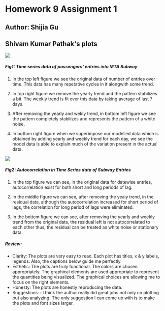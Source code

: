 # Homework 9 Assignment 1
## Author: Shijia Gu

## Shivam Kumar Pathak's plots
![](https://github.com/sg5718/PUI2018_skp454/blob/master/HW8_skp454/SubwayTimeSeries.png)

##### Fig1: Time series data of passengers' entries into MTA Subway

1. In the top left figure we see the original data of number of entries over time. This data has many repetative cycles in it alongwith some trend.

2. In top right figure we remove the yearly trend and the pattern stabilizes a bit. The weekly trend is fit over this data by taking average of last 7 days.

3. After removing the yearly and wekly trend, in bottom left figure we see the pattern completely stabilizes and represents the pattern of a white noise.

4. In bottom right figure when we superimpose our modelled data which is obtained by adding yearly and weekly trend for each day, we see the model data is able to explain much of the variation present in the actual data.

![](https://github.com/sg5718/PUI2018_skp454/blob/master/HW8_skp454/Autocorr.png)

##### Fig2: Autocorrelation in Time Series data of Subway Entries

1. In the top figure we can see, in the original data for datewise entries, autocorrelation exist for both short and long periods of lag.

2. In the middle figure we can see, after removing the yealy trend, in the residual data, although the autocorrelation increased for short period of lags, the correlation for long period of lags were eliminated.

3. In the bottom figure we can see, after removing the yearly and weekly trend from the original data, the residual left is not autocorrelated to each other thus, the residual can be treated as white noise or stationary data.

##### Review:
- Clarity: The plots are very easy to read. Each plot has titles, x & y labels, legends. Also, the captions below guide me perfectly.
- Esthetic: The plots are truly functional. The colors are chosen appropriately. The graphical elements are used appropriate to represent the quantities being visualized. The graphical choices are allowing me to focus on the right elements. 
- Honesty: The plots are honestly reproducing the data.
- Suggestions: : I think the author really did great jobs not only on plotting but also analyzing. The only suggestion I can come up with is to make the plots and font sizes larger.

